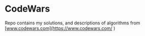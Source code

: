 # CodeWars

Repo contains my solutions, and descriptions of algorithms from [www.codewars.com](https://www.codewars.com/ )

